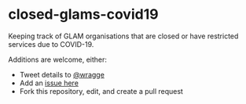 # closed-glams-covid19

Keeping track of GLAM organisations that are closed or have restricted services due to COVID-19.

Additions are welcome, either:

* Tweet details to [@wragge](http://twitter.com/wragge)
* Add an [issue here](https://github.com/wragge/closed-glams/issues)
* Fork this repository, edit, and create a pull request
